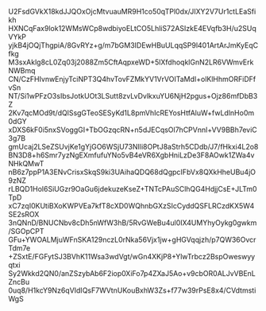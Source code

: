 U2FsdGVkX18kdJJQOxOjcMtvuauMR9H1co50qTPl0dx/JIXY2V7Ur1ctLEaSfikh
HXNCqFax9lok12WMsWCp8wdbiyoELtCO5LhliS72ASIzkE4EVqfb3H/u2SUqVYkP
yjkB4jOQjThgpiA/8GvRYz+g/m7bGM3IDEwHBuULqqSP9l401ArtArJmKyEqCfkg
M3sxAklg8cL0Zq03j2088Zm5CftAqpxeWD+5lXfdhoqklGnN2LR6VWmvErkNWBmq
CN/CzFHIvnwEnjyTciNPT3Q4hvTovFZMkYV1VrVOITaMdI+olKlHhmORFiDFfvSn
NT/Si1wPFzO3sIbsJotkUOt3LSutt8zvLvDvlkxuYU6NjH2pgus+Ojz86mfDbB3Z
2Kv7qcMOd9t/dQlSsgGTeoSESyKd1L8pmVhIcREYosHtfAluW+fwLdlnHo0m0dGY
xDXS6kF0i5nxSVoggGI+TbOGzqcRN+n5dJECqsOl7hCPVnnl+VV9BBh7eviC3g7B
gmUcaj2LSeZSUvjKe1gYjGO6WSjU73NIli8OPtJ8aStrh5CDdb/J7/fHkxi4L2o8
BN3D8+h6Smr7yzNgEXmfufuYNo5vB4eVR6XgbHniLzDe3F8AOwk1ZWa4vNHkQMwT
nB6z7ppP1A3ENvCrisxSkqS9ki3UAihaQDQ68dQgpcIFbVx8QXkHheUBu4jO9zNZ
rLBQD1Hol6SiUGzr9OaGu6jdekuzeKseZ+TNTcPAuSClhQG4HdjjCsE+JLTm0TpD
xC7zqI0KUtiBXoKWPVEa7kfT8cXD0WQhnbGXzSIcCyddQSFLRCzdKX5W4SE2sROX
3nQNnD/BNUCNbv8cDh5nWfW3hB/5RvGWeBu4ul0IX4UMYhyOykg0gwkm/SGOpCPT
GFu+YWOALMjuWFnSKA129nczL0rNka56Vjx1jw+gHGVqqjzh/p7QW36OvcrTdm7e
+ZSxtE/FGFytSJ3BVhK11Wsa3wdVgt/wGn4XKjP8+YlwTrbcz2BspOweswyyqtxi
Sy2Wkkd2QN0/anZSzybAb6F2iop0XiFo7p4ZXaJ5Ao+v9cbOR0ALJvVBEnLZncBu
0uq8/H1kcY9Nz6qVIdIQsF7WVtnUKouBxhW3Zs+f77w39rPsE8x4/CVdtmstiWgS
